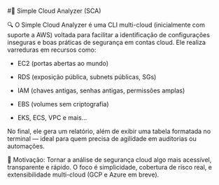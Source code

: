 #🚀 Simple Cloud Analyzer (SCA)

🔍 O Simple Cloud Analyzer é uma CLI multi-cloud (inicialmente com suporte a AWS) voltada para facilitar a identificação de configurações inseguras e boas práticas de segurança em contas cloud. Ele realiza varreduras em recursos como:

- EC2 (portas abertas ao mundo)

- RDS (exposição pública, subnets públicas, SGs)

- IAM (chaves antigas, senhas antigas, permissões amplas)

- EBS (volumes sem criptografia)

- EKS, ECS, VPC e mais...

No final, ele gera um relatório, além de exibir uma tabela formatada no terminal — ideal para quem precisa de agilidade em auditorias ou automações.

🧠 Motivação: Tornar a análise de segurança cloud algo mais acessível, transparente e rápido. O foco é simplicidade, cobertura de risco real, e extensibilidade multi-cloud (GCP e Azure em breve).
